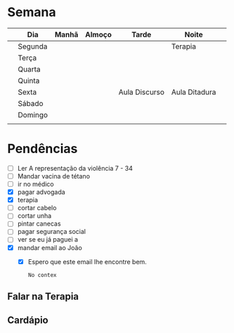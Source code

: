 # Semana
|     | **Dia** | Manhã | Almoço | Tarde         | Noite         |     |
| --- | ------- | ----- | ------ | ------------- | ------------- | --- |
|     | Segunda |       |        |               | Terapia       |     |
|     | Terça   |       |        |               |               |     |
|     | Quarta  |       |        |               |               |     |
|     | Quinta  |       |        |               |               |     |
|     | Sexta   |       |        | Aula Discurso | Aula Ditadura |     |
|     | Sábado  |       |        |               |               |     |
|     | Domingo |       |        |               |               |     |
|     |         |       |        |               |               |     |

# Pendências
- [ ] Ler A representação da violência 7 - 34
- [ ] Mandar vacina de tétano
- [ ] ir no médico
- [x] pagar advogada
- [x] terapia
- [ ] cortar cabelo 
- [ ] cortar unha
- [ ] pintar canecas
- [ ] pagar segurança social
- [ ] ver se eu já paguei a 
- [x] mandar email ao João
	- [x] Espero que este email lhe encontre bem. 
	      
	      No contex

## Falar na Terapia

## Cardápio

